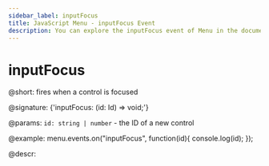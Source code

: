 ```yaml
---
sidebar_label: inputFocus
title: JavaScript Menu - inputFocus Event 
description: You can explore the inputFocus event of Menu in the documentation of the DHTMLX JavaScript UI library. Browse developer guides and API reference, try out code examples and live demos, and download a free 30-day evaluation version of DHTMLX Suite 7.
---
```


# inputFocus

@short: fires when a control is focused

@signature: {'inputFocus: (id: Id) => void;'}

@params:
`id: string | number` - the ID of a new control

@example:
menu.events.on("inputFocus", function(id){
    console.log(id);
});

@descr:
